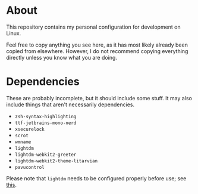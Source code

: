 # About

This repository contains my personal configuration for development on Linux.

Feel free to copy anything you see here, as it has most likely already been copied from elsewhere. However, I do not recommend copying everything directly unless you know what you are doing.

# Dependencies

These are probably incomplete, but it should include some stuff. It may also include things that aren't necessarily dependencies.

- `zsh-syntax-highlighting`
- `ttf-jetbrains-mono-nerd`
- `xsecurelock`
- `scrot`
- `wmname`
- `lightdm`
- `lightdm-webkit2-greeter`
- `lightdm-webkit2-theme-litarvian`
- `pavucontrol`

Please note that `lightdm` needs to be configured properly before use; see [this](https://wiki.archlinux.org/title/LightDM).
